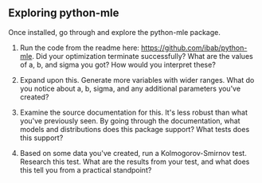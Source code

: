 ## Exploring python-mle

Once installed, go through and explore the python-mle package.

1. Run the code from the readme here: https://github.com/ibab/python-mle. Did your optimization terminate successfully? What are the values of a, b, and sigma you got? How would you interpret these?

2. Expand upon this. Generate more variables with wider ranges. What do you notice about a, b, sigma, and any additional parameters you've created?

3. Examine the source documentation for this. It's less robust than what you've previously seen. By going through the documentation, what models and distributions does this package support? What tests does this support?

4. Based on some data you've created, run a Kolmogorov-Smirnov test. Research this test. What are the results from your test, and what does this tell you from a practical standpoint?